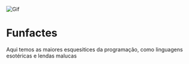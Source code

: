 ![Gif](https://media1.tenor.com/images/4a9b68a4e588dd91617df6e736e428ca/tenor.gif)
<br />
# Funfactes
Aqui temos as maiores esquesitices da programação, como linguagens esotéricas e lendas malucas
